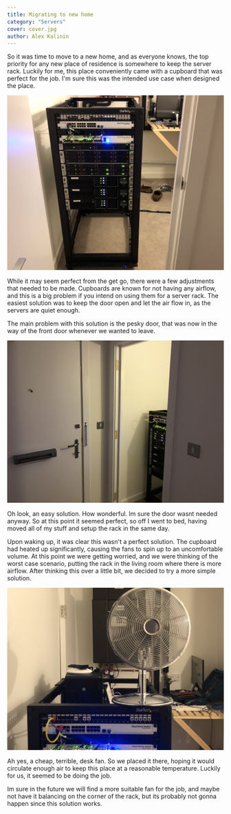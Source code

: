 ```yaml
---
title: Migrating to new home
category: "Servers"
cover: cover.jpg
author: Alex Kalinin
---
```


So it was time to move to a new home, and as everyone knows, the top priority for any new place of residence is somewhere to keep the server rack.
Luckily for me, this place conveniently came with a cupboard that was perfect for the job. I'm sure this was the intended use case when designed the place.

![Server rack in cupboard](cover.jpg)

While it may seem perfect from the get go, there were a few adjustments that needed to be made. Cupboards are known for not having any airflow, and this is a big problem if you intend on using them for a server rack. 
The easiest solution was to keep the door open and let the air flow in, as the servers are quiet enough.

The main problem with this solution is the pesky door, that was now in the way of the front door whenever we wanted to leave.

![Removed door](door.jpg)

Oh look, an easy solution. How wonderful. Im sure the door wasnt needed anyway.
So at this point it seemed perfect, so off I went to bed, having moved all of my stuff and setup the rack in the same day.

Upon waking up, it was clear this wasn't a perfect solution. The cupboard had heated up significantly, causing the fans to spin up to an uncomfortable volume.
At this point we were getting worried, and we were thinking of the worst case scenario, putting the rack in the living room where there is more airflow.
After thinking this over a little bit, we decided to try a more simple solution.

![Fan](fan.jpg)

Ah yes, a cheap, terrible, desk fan. So we placed it there, hoping it would circulate enough air to keep this place at a reasonable temperature. Luckily for us, it seemed to be doing the job.

Im sure in the future we will find a more suitable fan for the job, and maybe not have it balancing on the corner of the rack, but its probably not gonna happen since this solution works.

